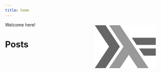 ```yaml
---
title: home
---
```


<img src="/images/haskell-logo.png" style="float: right; margin: 10px;" />

Welcome here!


Posts
=====

